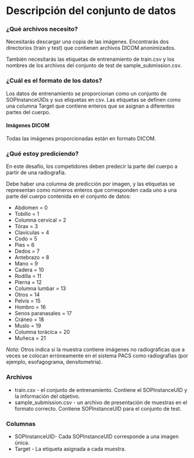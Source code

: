# Descripción del conjunto de datos

### ¿Qué archivos necesito?

Necesitarás descargar una copia de las imágenes. Encontrarás dos directorios (train y test) que contienen archivos DICOM anonimizados.

También necesitarás las etiquetas de entrenamiento de train.csv y los nombres de los archivos del conjunto de test de sample_submission.csv.

### ¿Cuál es el formato de los datos?

Los datos de entrenamiento se proporcionan como un conjunto de SOPInstanceUIDs y sus etiquetas en csv. Las etiquetas se definen como una columna Target que contiene enteros que se asignan a diferentes partes del cuerpo.

#### Imágenes DICOM

Todas las imágenes proporcionadas están en formato DICOM.

### ¿Qué estoy prediciendo?

En este desafío, los competidores deben predecir la parte del cuerpo a partir de una radiografía.

Debe haber una columna de predicción por imagen, y las etiquetas se representan como números enteros que corresponden cada uno a una parte del cuerpo contenida en el conjunto de datos:

* Abdomen = 0
* Tobillo = 1
* Columna cervical = 2
* Tórax = 3
* Clavículas = 4
* Codo = 5
* Pies = 6
* Dedos = 7
* Antebrazo = 8
* Mano = 9
* Cadera = 10
* Rodilla = 11
* Pierna = 12
* Columna lumbar = 13
* Otros = 14
* Pelvis = 15
* Hombro = 16
* Senos paranasales = 17
* Cráneo = 18
* Muslo = 19
* Columna torácica = 20
* Muñeca = 21

*Nota*: Otros indica si la muestra contiene imágenes no radiográficas que a veces se colocan erróneamente en el sistema PACS como radiografías (por ejemplo, esofagograma, densitometría).

### Archivos

* train.csv - el conjunto de entrenamiento. Contiene el SOPInstanceUID y la información del objetivo.
* sample_submission.csv - un archivo de presentación de muestras en el formato correcto. Contiene SOPInstanceUID para el conjunto de test.

### Columnas

* SOPInstanceUID- Cada SOPInstanceUID corresponde a una imagen única.
* Target - La etiqueta asignada a cada muestra.
